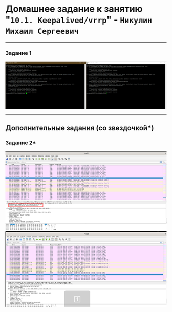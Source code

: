 # Домашнее задание к занятию "`10.1. Keepalived/vrrp`" - `Никулин Михаил Сергеевич`


---

### Задание 1

![ip_address.png](img%2Fip_address.png)


---
## Дополнительные задания (со звездочкой*)



### Задание 2*

![mac_befor.png](img%2Fmac_befor.png)
![mac_after.png](img%2Fmac_after.png)